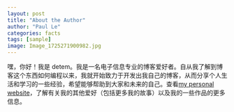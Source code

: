 ```yaml
---
layout: post
title: "About the Author"
author: "Paul Le"
categories: facts
tags: [sample]
image: Image_1725271900982.jpg
---
```

嘿，你好！我是 detem。我是一名电子信息专业的博客爱好者。自从我了解到博客这个东西如何编程以来，我就开始致力于开发出我自己的博客，从而分享个人生活和学习的一些经验，希望能够帮助到大家和未来的自己。查看[my personal website](https://www.douyin.com/user/self?from_tab_name=main%29)，了解有关我的其他爱好（包括更多我的故事）以及我的一些作品的更多信息。
